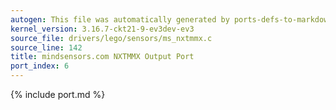 ```yaml
---
autogen: This file was automatically generated by ports-defs-to-markdown.py
kernel_version: 3.16.7-ckt21-9-ev3dev-ev3
source_file: drivers/lego/sensors/ms_nxtmmx.c
source_line: 142
title: mindsensors.com NXTMMX Output Port
port_index: 6
---
```


{% include port.md %}

